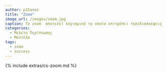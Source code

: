 ```yaml
---
author: p15anez
title: "Zoom"
image_url: /images/zoom.jpg
caption: Το zoom  αποτελεί λογισμικό το οποίο επιτρέπει τηλεδιασκέψεις με έως και 100 άτομα συμμετέχοντες. Χρησιμοποείται ευρέως απο χρήστες που απλά θλεουν να επικοινωνήσουν, αλλά και απο τεράστιους οργανισμούς οι οποίοι λειτουργούν μέσω αυτού. Το zoom καταλαμβάνει το 42% της αγοράς για παροχές Web-conferencing.  
categories:
  - Μελέτη Περίπτωσης
  - Μοντέλα 
tags:
  - zoom 
  - success
---
```


{% include extras/cs-zoom.md %}
